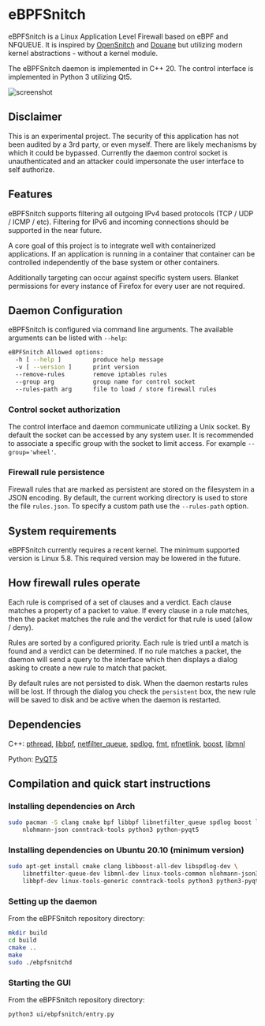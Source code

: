 # eBPFSnitch

eBPFSnitch is a Linux Application Level Firewall based on eBPF and NFQUEUE.
It is inspired by [OpenSnitch](https://github.com/evilsocket/opensnitch) and
[Douane](https://douaneapp.com/) but utilizing modern kernel abstractions -
without a kernel module.

The eBPFSnitch daemon is implemented in C++ 20. The control interface
is implemented in Python 3 utilizing Qt5.

![screenshot](screenshot.png)

## Disclaimer

This is an experimental project. The security of this application has
not been audited by a 3rd party, or even myself. There
are likely mechanisms by which it could be bypassed. Currently the daemon
control socket is unauthenticated and an attacker could impersonate the
user interface to self authorize.

## Features

eBPFSnitch supports filtering all outgoing IPv4 based protocols
(TCP / UDP / ICMP / etc). Filtering for IPv6 and incoming connections should
be supported in the near future.

A core goal of this project is to integrate well with containerized
applications. If an application is running in a container that container
can be controlled independently of the base system or other containers.

Additionally targeting can occur against specific system users. Blanket
permissions for every instance of Firefox for every user are not required.

## Daemon Configuration

eBPFSnitch is configured via command line arguments. The available arguments
can be listed with `--help`:

```bash
eBPFSnitch Allowed options:
  -h [ --help ]         produce help message
  -v [ --version ]      print version
  --remove-rules        remove iptables rules
  --group arg           group name for control socket
  --rules-path arg      file to load / store firewall rules
```

### Control socket authorization

The control interface and daemon communicate utilizing a Unix socket. By default
the socket can be accessed by any system user. It is recommended to associate
a specific group with the socket to limit access. For example `--group='wheel'`.

### Firewall rule persistence

Firewall rules that are marked as persistent are stored on the filesystem in a
JSON encoding. By default, the current working directory is used to store the
file `rules.json`. To specify a custom path use the `--rules-path` option.

## System requirements

eBPFSnitch currently requires a recent kernel. The minimum supported version
is Linux 5.8. This required version may be lowered in the future.

## How firewall rules operate

Each rule is comprised of a set of clauses and a verdict. Each clause matches
a property of a packet to value. If every clause in a rule matches, then the
packet matches the rule and the verdict for that rule is used (allow / deny).

Rules are sorted by a configured priority. Each rule is tried until a match is
found and a verdict can be determined. If no rule matches a packet, the daemon
will send a query to the interface which then displays a dialog asking to create
a new rule to match that packet.

By default rules are not persisted to disk.  When the daemon restarts rules
will be lost. If through the dialog you check the `persistent` box, the new rule
will be saved to disk and be active when the daemon is restarted.

## Dependencies

C++:
[pthread](https://man7.org/linux/man-pages/man7/pthreads.7.html),
[libbpf](https://github.com/libbpf/libbpf),
[netfilter_queue](http://www.netfilter.org/projects/libnetfilter_queue/),
[spdlog](https://github.com/gabime/spdlog),
[fmt](https://github.com/fmtlib/fmt),
[nfnetlink](https://www.netfilter.org/projects/libnfnetlink/index.html),
[boost](https://www.boost.org/),
[libmnl](https://www.netfilter.org/projects/libmnl/index.html)

Python: [PyQT5](https://pypi.org/project/PyQt5/)

## Compilation and quick start instructions

### Installing dependencies on Arch

```bash
sudo pacman -S clang cmake bpf libbpf libnetfilter_queue spdlog boost libmnl \
    nlohmann-json conntrack-tools python3 python-pyqt5 
```

### Installing dependencies on Ubuntu 20.10 (minimum version)

```bash
sudo apt-get install cmake clang libboost-all-dev libspdlog-dev \
    libnetfilter-queue-dev libmnl-dev linux-tools-common nlohmann-json3-dev \
    libbpf-dev linux-tools-generic conntrack-tools python3 python3-pyqt5
```

### Setting up the daemon

From the eBPFSnitch repository directory:

```bash
mkdir build
cd build
cmake ..
make
sudo ./ebpfsnitchd
```

### Starting the GUI

From the eBPFSnitch repository directory:

```bash
python3 ui/ebpfsnitch/entry.py
```
